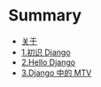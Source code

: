 # Summary

* [关于](Introduction.md)
* [1.初识 Django](chapter1.md)
* [2.Hello Django](chapter2.md)
* [3.Django 中的 MTV](chapter3.md)
